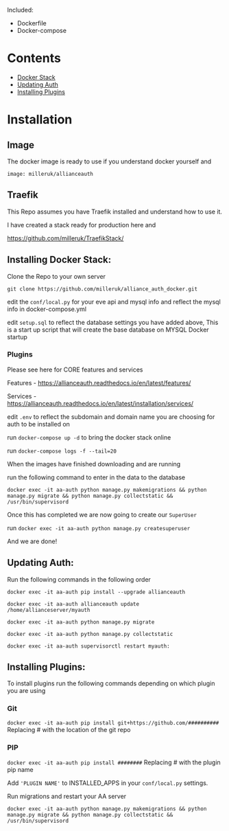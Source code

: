 Included:
* Dockerfile
* Docker-compose

# Contents
- [Docker Stack](#Installing-Docker-Stack)
- [Updating Auth](#Updating-Auth)
- [Installing Plugins](#Installing-Plugins)


# Installation

## Image

The docker image is ready to use if you understand docker yourself and

``image: milleruk/allianceauth``

## Traefik
This Repo assumes you have Traefik installed and understand how to use it.

I have created a stack ready for production here and

https://github.com/milleruk/TraefikStack/

## Installing Docker Stack:

Clone the Repo to your own server
```
git clone https://github.com/milleruk/alliance_auth_docker.git
```

edit the ```conf/local.py``` for your eve api and mysql info and reflect the mysql info in docker-compose.yml

edit ```setup.sql``` to reflect the database settings you have added above, This is a start up script that will create the base database on MYSQL Docker startup

### Plugins
Please see here for CORE features and services

Features - https://allianceauth.readthedocs.io/en/latest/features/

Services - https://allianceauth.readthedocs.io/en/latest/installation/services/


edit ```.env``` to reflect the subdomain and domain name you are choosing for auth to be installed on

run ```docker-compose up -d``` to bring the docker stack online

run ```docker-compose logs -f --tail=20``` 

When the images have finished downloading and are running

run the following command to enter in the data to the database

```docker exec -it aa-auth python manage.py makemigrations && python manage.py migrate && python manage.py collectstatic && /usr/bin/supervisord```

Once this has completed we are now going to create our `SuperUser`

run ```docker exec -it aa-auth python manage.py createsuperuser```

And we are done!

## Updating Auth:

Run the following commands in the following order

```docker exec -it aa-auth pip install --upgrade allianceauth```

```docker exec -it aa-auth allianceauth update /home/allianceserver/myauth```

```docker exec -it aa-auth python manage.py migrate```

```docker exec -it aa-auth python manage.py collectstatic```

```docker exec -it aa-auth supervisorctl restart myauth:```



## Installing Plugins:

To install plugins run the following commands depending on which plugin you are using

### Git
```docker exec -it aa-auth pip install git+https://github.com/##########```
Replacing # with the location of the git repo

### PIP
```docker exec -it aa-auth pip install ########```
Replacing # with the plugin pip name

Add `'PLUGIN NAME'` to INSTALLED_APPS in your `conf/local.py` settings.

Run migrations and restart your AA server

```docker exec -it aa-auth python manage.py makemigrations && python manage.py migrate && python manage.py collectstatic && /usr/bin/supervisord```


